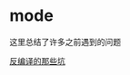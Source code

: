 # mode

这里总结了许多之前遇到的问题

[反编译的那些坑](https://github.com/mmmmode/mode/blob/master/%E5%8F%8D%E7%BC%96%E8%AF%91%E7%9A%84%E9%82%A3%E4%BA%9B%E5%9D%91%E5%92%8C%E6%B5%81%E7%A8%8B.md)
